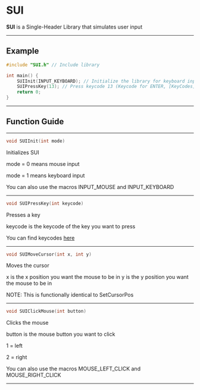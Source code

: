 # SUI

**SUI** is a Single-Header Library that simulates user input

---

## Example

```c
#include "SUI.h" // Include library

int main() {
    SUIInit(INPUT_KEYBOARD); // Initialize the library for keyboard input
    SUIPressKey(13); // Press keycode 13 (Keycode for ENTER, [KeyCodes](https://keycode.info) has a list of keycodes)
    return 0;
}
```

---

## Function Guide

---

```c
void SUIInit(int mode)
```

Initializes SUI

mode = 0 means mouse input

mode = 1 means keyboard input

You can also use the macros INPUT_MOUSE and INPUT_KEYBOARD

---

```c
void SUIPressKey(int keycode)
```

Presses a key

keycode is the keycode of the key you want to press

You can find keycodes [here](https://keycode.info)

---

```c
void SUIMoveCursor(int x, int y)
```

Moves the cursor

x is the x position you want the mouse to be in
y is the y position you want the mouse to be in

NOTE: This is functionally identical to SetCursorPos

---

```c
void SUIClickMouse(int button)
```

Clicks the mouse

button is the mouse button you want to click

1 = left

2 = right

You can also use the macros MOUSE_LEFT_CLICK and MOUSE_RIGHT_CLICK

---
